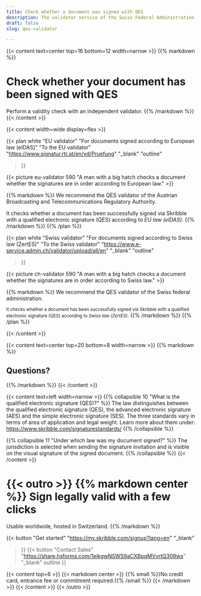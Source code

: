 ```yaml
---
title: Check whether a document was signed with QES
description: The validator service of the Swiss Federal Administration allows you to check whether your document has been signed with a qualified electronic signature (QES).
draft: false
slug: qes-validator

---
```


{{< content text=center top=16 bottom=12 width=narrow >}}
{{% markdown %}}
# Check whether your document has been signed with QES
Perform a validity check with an independent validator.
{{% /markdown %}}
{{< /content >}}

{{< content width=wide display=flex >}}

{{< plan
  white
  "EU validator"
  "For documents signed according to European law (eIDAS)"
  "To the EU validator"
  "https://www.signatur.rtr.at/en/vd/Pruefung"
  "_blank"
  "outline"
>}}

{{< picture eu-validator 590 "A man with a big hatch checks a document whether the signatures are in order according to European law." >}}

{{% markdown %}}
We recommend the QES validator of the Austrian Broadcasting and Telecommunications Regulatory Authority.

It checks whether a document has been successfully signed via Skribble with a qualified electronic signature (QES) according to *EU law (eIDAS)*.
{{% /markdown %}}
{{% /plan %}}

{{< plan
  white
  "Swiss validator"
  "For documents signed according to Swiss law (ZertES)"
  "To the Swiss validator"
  "https://www.e-service.admin.ch/validator/upload/all/en"
  "_blank"
  "outline"
>}}

{{< picture ch-validator 590 "A man with a big hatch checks a document whether the signatures are in order according to Swiss law." >}}

{{% markdown %}}
We recommend the QES validator of the Swiss federal administration.
&nbsp;

<small>It checks whether a document has been successfully signed via Skribble with a qualified electronic signature (QES) according to *Swiss law (ZertES)*.</small>
{{% /markdown %}}
{{% /plan %}}

{{< /content >}}

[//]: # (--------------------------------------------------------------------------------------------------------------)


{{< content text=center top=20 bottom=8 width=narrow >}}
{{% markdown %}}
## Questions?
{{% /markdown %}}
{{< /content >}}

{{< content text=left width=narrow >}}
{{% collapsible 10 "What is the qualified electronic signature (QES)?" %}}
The law distinguishes between the qualified electronic signature (QES), the advanced electronic signature (AES) and the simple electronic signature (SES). The three standards vary in terms of area of application and legal weight. Learn more about them under: https://www.skribble.com/signaturestandards/
{{% /collapsible %}}

{{% collapsible 11 "Under which law was my document signed?" %}}
The jurisdiction is selected when sending the signature invitation and is visible on the visual signature of the signed document. 
{{% /collapsible %}}
{{< /content >}}


[//]: # (--------------------------------------------------------------------------------------------------------------)

{{< outro >}}
{{% markdown center %}}
Sign legally valid with 
a few clicks
===============
Usable worldwide, hosted in Switzerland.
{{% /markdown %}}

{{< button
  "Get started"
  "https://my.skribble.com/signup?lang=en"
  "_blank"
>}}
{{< button
  "Contact Sales"
  "https://share.hsforms.com/1eikgwNSWS9aCXBpqMVvrtQ309ws"
  "_blank"
  outline
>}}

{{< content top=6 >}}
{{< markdown center >}}
{{% small %}}No credit card, entrance fee or commitment required.{{% /small %}} 
{{< /markdown >}}
{{< /content >}}
{{< /outro >}}
